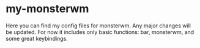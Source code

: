 my-monsterwm
============

Here you can find my config files for monsterwm. Any major changes will be updated. For now it includes only basic functions: bar, monsterwm, and some great keybindings.
